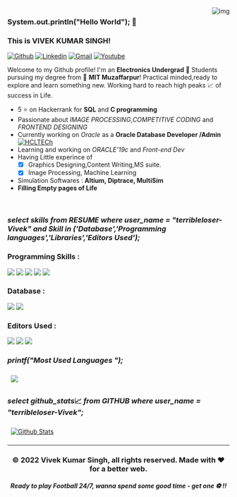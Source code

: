 <img align="right" alt="img" src="https://media.giphy.com/media/f3iwJFOVOwuy7K6FFw/giphy.gif" width="auto" height="auto" />

### System.out.println("Hello World"); 👋 
### **This is VIVEK KUMAR SINGH!**

[![Github](https://img.shields.io/badge/-Github-000?style=flat&logo=Github&logoColor=white)]( https://github.com/terribleloser-Vivek)
[![Linkedin](https://img.shields.io/badge/-LinkedIn-blue?style=flat&logo=Linkedin&logoColor=white)]( https://www.linkedin.com/in/vivek-kumar-singh-7b6184190/)
[![Gmail](https://img.shields.io/badge/-Gmail-c14438?style=flat&logo=Gmail&logoColor=white)](mailto:vivekkumarcs123@gmail.com)
[![Youtube](https://img.shields.io/badge/-Youtube-FF0000?style=flat&logo=Youtube&logoColor=white)](https://youtube.com/@terribleloser.24)

Welcome to my Github profile!
I'm an **Electronics Undergrad** 🤖 Students pursuing my degree from 🏫 **MIT Muzaffarpur**!
Practical minded,ready to explore and learn something new. Working hard to reach high peaks 📈 of success in Life.

- 5 ⭐ on Hackerrank for **SQL** and **C programming**
- Passionate about *IMAGE PROCESSING*,*COMPETITIVE CODING* and *FRONTEND DESIGNING*
- Currently working on *Oracle* as a  **Oracle Database Developer /Admin** [![HCLTECh](https://img.shields.io/badge/-HCL-blue?style=flat&logo=HCL&logoColor=white)](https://www.hcltech.com/)
- Learning and working on *ORACLE'19c* and *Front-end Dev*
- Having Little experince of
   - [x] Graphics Designing,Content Writing,MS suite. 
   - [x] Image Processing, Machine Learning 
- Simulation Softwares : **Altium, Diptrace, MultiSim**
- **Filling Empty pages of Life**

<br>

### *select skills from RESUME where user_name = "terribleloser-Vivek" and Skill in ('Database','Programming languages','Libraries','Editors Used');* 
<h3> Programming Skills : </h3>
<p>
    <img src="https://img.shields.io/badge/HTML5-E34F26?style=for-the-badge&logo=html5&logoColor=white" />
    <img src="https://img.shields.io/badge/CSS3-1572B6?style=for-the-badge&logo=css3&logoColor=white" />
    <img src="https://img.shields.io/badge/C-00599C?style=for-the-badge&logo=c&logoColor=white" />
    <img src="https://img.shields.io/badge/C%2B%2B-00599C?style=for-the-badge&logo=c%2B%2B&logoColor=white" />
    <img src="https://img.shields.io/badge/SQL-blue?style=for-the-badge&logo=SQL2B%2B&logoColor=white" />
</p>

<h3> Database : </h3>
<p>
  <img src="https://img.shields.io/badge/MySQL-00000F?style=for-the-badge&logo=mysql&logoColor=white" />
  <img src="https://img.shields.io/badge/Oracle-FF0000?style=for-the-badge&logo=Oracle&logoColor=white" />
</p>

<h3> Editors Used : </h3>
<p>
  <img src="https://img.shields.io/badge/Notepad++-3CB043.svg?style=for-the-badge&logo=notepad%2b%2b&logoColor=black " />
  <img src="https://img.shields.io/badge/Visual_Studio_Code-0078D4?style=for-the-badge&logo=visual%20studio%20code&logoColor=white" />
  <img src="https://img.shields.io/badge/sublime_text-%23575757.svg?&style=for-the-badge&logo=sublime-text&logoColor=important" />
</p>

### *printf("Most Used Languages ");* 
<a href="https://github.com/terribleloser-Vivek">
  <img align="center" style="margin:0.5rem" src="https://github-readme-stats.vercel.app/api/top-langs/?username=terribleloser-Vivek&hide=html,css&title_color=ffffff&text_color=c9cacc&icon_color=4AB197&bg_color=1A2B34" />
</a>

### *select  github_stats*📈 *from GITHUB where user_name = "terribleloser-Vivek";* 
<a href="https://github.com/terribleloser-Vivek">
  <img align="center" style="margin:0.5rem" src="https://github-readme-stats.vercel.app/api?username=terribleloser-Vivek&show_icons=true&line_height=27&count_private=true&title_color=ffffff&text_color=c9cacc&icon_color=4AB097&bg_color=1A2B34" alt="Github Stats" />
</a>


---
<footer>
<p > <h3 align="center" > © 2022 Vivek Kumar Singh, all rights reserved. Made with ❤️ for a better web. </h3></p>
<h5 align="center">  Ready to play Football 24/7, wanna spend some good time - get one ⚽ !! </h5>
</footer>

